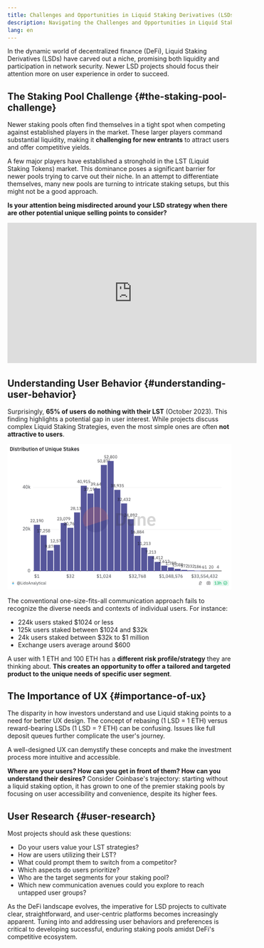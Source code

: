 ```yaml
---
title: Challenges and Opportunities in Liquid Staking Derivatives (LSDs)
description: Navigating the Challenges and Opportunities in Liquid Staking Derivatives (LSDs) from a Web3 UX Design Perspective
lang: en
---
```


In the dynamic world of decentralized finance (DeFi), Liquid Staking Derivatives (LSDs) have carved out a niche, promising both liquidity and participation in network security. Newer LSD projects should focus their attention more on user experience in order to succeed.

## The Staking Pool Challenge  {#the-staking-pool-challenge}
Newer staking pools often find themselves in a tight spot when competing against established players in the market. These larger players command substantial liquidity, making it **challenging for new entrants** to attract users and offer competitive yields.

A few major players have established a stronghold in the LST (Liquid Staking Tokens) market. This dominance poses a significant barrier for newer pools trying to carve out their niche. In an attempt to differentiate themselves, many new pools are turning to intricate staking setups, but this might not be a good approach. 

**Is your attention being misdirected around your LSD strategy when there are other potential unique selling points to consider?**

<iframe width="560" height="315" src="https://www.youtube.com/embed/1xw3CL_YxuY?si=InGDNhRcK1PcyQWC" title="YouTube video player" frameborder="0" allow="accelerometer; autoplay; clipboard-write; encrypted-media; gyroscope; picture-in-picture; web-share" referrerpolicy="strict-origin-when-cross-origin" allowfullscreen></iframe>

## Understanding User Behavior  {#understanding-user-behavior}

Surprisingly, **65% of users do nothing with their LST** (October 2023). This finding highlights a potential gap in user interest. While projects discuss complex Liquid Staking Strategies, even the most simple ones are often **not attractive to users**.

![Example of strategies](./2.png)

The conventional one-size-fits-all communication approach fails to recognize the diverse needs and contexts of individual users. For instance:

- 224k users staked $1024 or less
- 125k users staked between $1024 and $32k
- 24k users staked between $32k to $1 million
- Exchange users average around $600 

A user with 1 ETH and 100 ETH has a **different risk profile/strategy** they are thinking about. **This creates an opportunity to offer a tailored and targeted product to the unique needs of specific user segment**.

## The Importance of UX  {#importance-of-ux}
The disparity in how investors understand and use Liquid staking points to a need for better UX design. The concept of rebasing (1 LSD = 1 ETH) versus reward-bearing LSDs (1 LSD = ? ETH) can be confusing. Issues like full deposit queues further complicate the user's journey. 

A well-designed UX can demystify these concepts and make the investment process more intuitive and accessible.

**Where are your users? How can you get in front of them? How can you understand their desires?**
Consider Coinbase's trajectory: starting without a liquid staking option, it has grown to one of the premier staking pools by focusing on user accessibility and convenience, despite its higher fees.

## User Research  {#user-research}

Most projects should ask these questions:

- Do your users value your LST strategies?
- How are users utilizing their LST?
- What could prompt them to switch from a competitor?
- Which aspects do users prioritize?
- Who are the target segments for your staking pool?
- Which new communication avenues could you explore to reach untapped user groups?

As the DeFi landscape evolves, the imperative for LSD projects to cultivate clear, straightforward, and user-centric platforms becomes increasingly apparent. Tuning into and addressing user behaviors and preferences is critical to developing successful, enduring staking pools amidst DeFi's competitive ecosystem.
